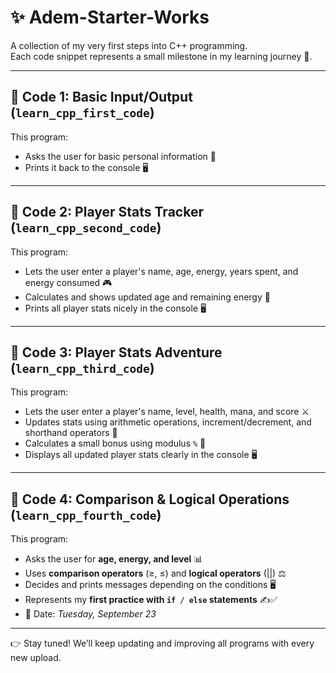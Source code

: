 # ✨ Adem-Starter-Works  
A collection of my very first steps into C++ programming.  
Each code snippet represents a small milestone in my learning journey 🚀.  

---

## 📂 Code 1: Basic Input/Output (`learn_cpp_first_code`)  
This program:  
- Asks the user for basic personal information 👤  
- Prints it back to the console 🖥️  

---

## 📂 Code 2: Player Stats Tracker (`learn_cpp_second_code`)  
This program:  
- Lets the user enter a player's name, age, energy, years spent, and energy consumed 🎮  
- Calculates and shows updated age and remaining energy 🔢  
- Prints all player stats nicely in the console 🖥️  

---

## 📂 Code 3: Player Stats Adventure (`learn_cpp_third_code`)  
This program:  
- Lets the user enter a player's name, level, health, mana, and score ⚔️  
- Updates stats using arithmetic operations, increment/decrement, and shorthand operators 🔧  
- Calculates a small bonus using modulus `%` 🎁  
- Displays all updated player stats clearly in the console 🖥️  

---

## 📂 Code 4: Comparison & Logical Operations (`learn_cpp_fourth_code`)  
This program:  
- Asks the user for **age, energy, and level** 📊  
- Uses **comparison operators** (≥, ≤) and **logical operators** (||) ⚖️  
- Decides and prints messages depending on the conditions 🖥️  
- Represents my **first practice with `if / else` statements** ✍️✅  
- 📅 Date: *Tuesday, September 23*  

---

👉 Stay tuned! We’ll keep updating and improving all programs with every new upload.